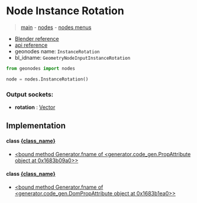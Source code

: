 # Node Instance Rotation

> [main](../structure.md) - [nodes](nodes.md) - [nodes menus](nodes_menus.md)

- [Blender reference](https://docs.blender.org/manual/en/latest/modeling/geometry_nodes/instances/instance_rotation.html)
- [api reference](https://docs.blender.org/api/current/bpy.types.GeometryNodeInputInstanceRotation.html)
- geonodes name: `InstanceRotation`
- bl_idname: `GeometryNodeInputInstanceRotation`

```python
from geonodes import nodes

node = nodes.InstanceRotation()
```

### Output sockets:

- **rotation** : [Vector](Vector.md)

## Implementation

#### class [{class_name}]({class_name}.md)

 - [<bound method Generator.fname of <generator.code_gen.PropAttribute object at 0x1683b09a0>>](Instances.md#rotation-property)
#### class [{class_name}]({class_name}.md)

 - [<bound method Generator.fname of <generator.code_gen.DomPropAttribute object at 0x1683b1ea0>>](Instance.md#rotation-property)
